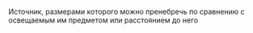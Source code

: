 Источник, размерами которого можно пренебречь по сравнению с освещаемым им предметом или расстоянием до него